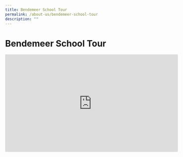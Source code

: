 ```yaml
---
title: Bendemeer School Tour
permalink: /about-us/bendemeer-school-tour
description: ""
---
```

# Bendemeer School Tour

<div class="bp-youtube">

<iframe width="560" height="315" src="https://www.youtube.com/embed/F5O1tTR8CQ4" title="YouTube video player" frameborder="0" allow="accelerometer; autoplay; clipboard-write; encrypted-media; gyroscope; picture-in-picture" allowfullscreen></iframe>

</div>